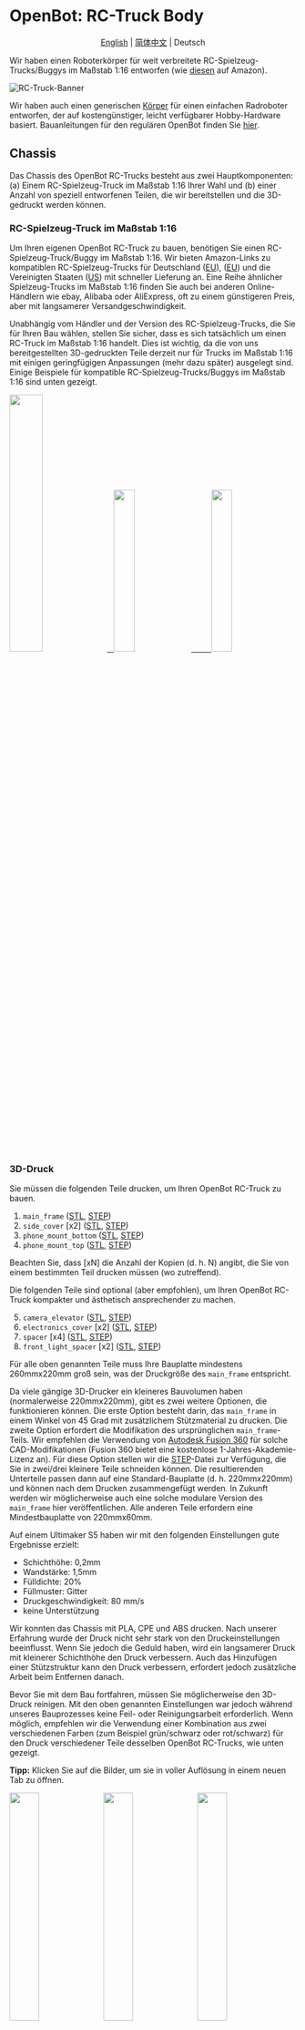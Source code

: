 # OpenBot: RC-Truck Body

<p align="center">
  <a href="README.md">English</a> |
  <a href="README.zh-CN.md">简体中文</a> |
  <span>Deutsch</span>
</p>

Wir haben einen Roboterkörper für weit verbreitete RC-Spielzeug-Trucks/Buggys im Maßstab 1:16 entworfen (wie [diesen](https://www.amazon.de/dp/B00M3J7DJW) auf Amazon).

![RC-Truck-Banner](/docs/images/rc-truck-banner.jpg)

Wir haben auch einen generischen [Körper](/body/) für einen einfachen Radroboter entworfen, der auf kostengünstiger, leicht verfügbarer Hobby-Hardware basiert. Bauanleitungen für den regulären OpenBot finden Sie [hier](/body/README.md).

## Chassis

Das Chassis des OpenBot RC-Trucks besteht aus zwei Hauptkomponenten: (a) Einem RC-Spielzeug-Truck im Maßstab 1:16 Ihrer Wahl und (b) einer Anzahl von speziell entworfenen Teilen, die wir bereitstellen und die 3D-gedruckt werden können.

### RC-Spielzeug-Truck im Maßstab 1:16

Um Ihren eigenen OpenBot RC-Truck zu bauen, benötigen Sie einen RC-Spielzeug-Truck/Buggy im Maßstab 1:16. Wir bieten Amazon-Links zu kompatiblen RC-Spielzeug-Trucks für Deutschland ([EU](https://www.amazon.de/dp/B00M3J7DJW)), ([EU](https://www.amazon.de/dp/B088FGVYNW)) und die Vereinigten Staaten ([US](https://www.amazon.com/gp/product/B09C8XMPQ9)) mit schneller Lieferung an. Eine Reihe ähnlicher Spielzeug-Trucks im Maßstab 1:16 finden Sie auch bei anderen Online-Händlern wie ebay, Alibaba oder AliExpress, oft zu einem günstigeren Preis, aber mit langsamerer Versandgeschwindigkeit.

Unabhängig vom Händler und der Version des RC-Spielzeug-Trucks, die Sie für Ihren Bau wählen, stellen Sie sicher, dass es sich tatsächlich um einen RC-Truck im Maßstab 1:16 handelt. Dies ist wichtig, da die von uns bereitgestellten 3D-gedruckten Teile derzeit nur für Trucks im Maßstab 1:16 mit einigen geringfügigen Anpassungen (mehr dazu später) ausgelegt sind. Einige Beispiele für kompatible RC-Spielzeug-Trucks/Buggys im Maßstab 1:16 sind unten gezeigt.

<p float="left">
  <a href="https://www.amazon.de/dp/B00M3J7DJW" target="_blank"> <img src="/docs/images/rc_toy_1.jpg" width="34%" /> &nbsp
  </a>
  <a href="https://www.amazon.com/gp/product/B09C8XMPQ9" target="_blank"> <img src="/docs/images/rc_toy_2.jpg" width="27%" /> &nbsp &nbsp &nbsp &nbsp
  </a>
  <a href="https://www.amazon.de/dp/B088FGVYNW" target="_blank"> <img src="/docs/images/rc_toy_3.jpg" width="27%" />
  </a>
</p>

### 3D-Druck

Sie müssen die folgenden Teile drucken, um Ihren OpenBot RC-Truck zu bauen.

1) ```main_frame``` ([STL](cad/rc_truck_body/main_frame.stl), [STEP](cad/rc_truck_body/main_frame.step))
2) ```side_cover``` \[x2\] ([STL](cad/rc_truck_body/side_cover.stl), [STEP](cad/rc_truck_body/side_cover.step))
3) ```phone_mount_bottom``` ([STL](../phone_mount/phone_mount_bottom.stl), [STEP](../phone_mount/phone_mount_bottom.step))
4) ```phone_mount_top``` ([STL](../phone_mount/phone_mount_top.stl), [STEP](../phone_mount/phone_mount_top.step))

Beachten Sie, dass \[xN\] die Anzahl der Kopien (d. h. N) angibt, die Sie von einem bestimmten Teil drucken müssen (wo zutreffend).

Die folgenden Teile sind optional (aber empfohlen), um Ihren OpenBot RC-Truck kompakter und ästhetisch ansprechender zu machen.

5) ```camera_elevator``` ([STL](cad/rc_truck_body/camera_elevator.stl), [STEP](cad/rc_truck_body/camera_elevator.step))
6) ```electronics_cover``` \[x2\] ([STL](cad/rc_truck_body/electronics_cover.stl), [STEP](cad/rc_truck_body/electronics_cover.step))
7) ```spacer``` \[x4\] ([STL](cad/rc_truck_body/spacer.stl), [STEP](cad/rc_truck_body/spacer.step))
8) ```front_light_spacer``` \[x2\] ([STL](cad/rc_truck_body/front_light_spacer.stl), [STEP](cad/rc_truck_body/front_light_spacer.step))

Für alle oben genannten Teile muss Ihre Bauplatte mindestens 260mmx220mm groß sein, was der Druckgröße des ```main_frame``` entspricht.

Da viele gängige 3D-Drucker ein kleineres Bauvolumen haben (normalerweise 220mmx220mm), gibt es zwei weitere Optionen, die funktionieren können.
Die erste Option besteht darin, das ```main_frame``` in einem Winkel von 45 Grad mit zusätzlichem Stützmaterial zu drucken.
Die zweite Option erfordert die Modifikation des ursprünglichen ```main_frame```-Teils. Wir empfehlen die Verwendung von [Autodesk Fusion 360](https://www.autodesk.com/products/fusion-360/overview) für solche CAD-Modifikationen (Fusion 360 bietet eine kostenlose 1-Jahres-Akademie-Lizenz an).
Für diese Option stellen wir die [STEP](/body/cad/rc_truck_body/main_frame.step)-Datei zur Verfügung, die Sie in zwei/drei kleinere Teile schneiden können.
Die resultierenden Unterteile passen dann auf eine Standard-Bauplatte (d. h. 220mmx220mm) und können nach dem Drucken zusammengefügt werden.
In Zukunft werden wir möglicherweise auch eine solche modulare Version des ```main_frame``` hier veröffentlichen. Alle anderen Teile erfordern eine Mindestbauplatte von 220mmx60mm.

Auf einem Ultimaker S5 haben wir mit den folgenden Einstellungen gute Ergebnisse erzielt:

- Schichthöhe: 0,2mm
- Wandstärke: 1,5mm
- Fülldichte: 20%
- Füllmuster: Gitter
- Druckgeschwindigkeit: 80 mm/s
- keine Unterstützung

Wir konnten das Chassis mit PLA, CPE und ABS drucken. Nach unserer Erfahrung wurde der Druck nicht sehr stark von den Druckeinstellungen beeinflusst. Wenn Sie jedoch die Geduld haben, wird ein langsamerer Druck mit kleinerer Schichthöhe den Druck verbessern. Auch das Hinzufügen einer Stützstruktur kann den Druck verbessern, erfordert jedoch zusätzliche Arbeit beim Entfernen danach.

Bevor Sie mit dem Bau fortfahren, müssen Sie möglicherweise den 3D-Druck reinigen. Mit den oben genannten Einstellungen war jedoch während unseres Bauprozesses keine Feil- oder Reinigungsarbeit erforderlich. Wenn möglich, empfehlen wir die Verwendung einer Kombination aus zwei verschiedenen Farben (zum Beispiel grün/schwarz oder rot/schwarz) für den Druck verschiedener Teile desselben OpenBot RC-Trucks, wie unten gezeigt.

**Tipp:** Klicken Sie auf die Bilder, um sie in voller Auflösung in einem neuen Tab zu öffnen.

<p float="left">
  <img src="/docs/images/3d_print_rc_1.png" width="32%" />
  <img src="/docs/images/3d_print_rc_2.png" width="32%" /> 
  <img src="/docs/images/3d_print_rc_3.png" width="32%" />
</p>

## Zusammenbau

Während es möglich ist, Ihren OpenBot RC-Truck mit einem DIY-Ansatz ähnlich dem regulären OpenBot zu bauen (siehe DIY-Bauteile und Anleitungen für OpenBot [hier](/body/README.md)), empfehlen wir die Verwendung der OpenBot [benutzerdefinierten Leiterplatte](/body/pcb) für den Bau und Zusammenbau des OpenBot RC-Trucks. Diese Option wird empfohlen, wenn Sie einen saubereren Aufbau wünschen oder mehrere OpenBot RC-Trucks bauen möchten. Ein zusätzlicher Vorteil der Verwendung unserer [benutzerdefinierten Leiterplatte](/body/pcb) besteht darin, dass Sie dieselben Komponenten verwenden können, um verschiedene OpenBot-Körper zu bauen und zwischen ihnen zu wechseln.

### Stückliste

Der OpenBot RC-Truck basiert hauptsächlich auf leicht verfügbaren Hobby-Elektronikkomponenten. Wir bieten Amazon-Links für Deutschland (EU) und die Vereinigten Staaten (US) mit schneller Lieferung an. Wenn Sie die Geduld haben, etwas länger zu warten, können Sie die Komponenten auch viel günstiger bei AliExpress (AE) erhalten. Sie benötigen die folgenden Komponenten.

#### Erforderliche Komponenten

- 1x RC-Spielzeug-Truck/Buggy ([EU](https://www.amazon.de/dp/B00M3J7DJW), [EU](https://www.amazon.de/dp/B088FGVYNW), [US](https://www.amazon.com/gp/product/B09C8XMPQ9))
- 1x Arduino Nano ([EU](https://www.amazon.de/dp/B01MS7DUEM), [US](https://www.amazon.com/dp/B00NLAMS9C), [AE](https://www.aliexpress.com/item/32866959979.html))
- 1x OpenBot [benutzerdefinierte Leiterplatte](/body/pcb)
- 1x USB OTG-Kabel ([EU](https://www.amazon.de/gp/product/B075M4CQHZ), [US](https://www.amazon.com/dp/B07LBHKTMM), [AE](https://www.aliexpress.com/item/10000330515850.html))
- 1x Feder oder Gummiband ([EU](https://www.amazon.de/gp/product/B01N30EAZO/), [US](https://www.amazon.com/dp/B008RFVWU2), [AE](https://www.aliexpress.com/item/33043769059.html))
- 6x M3x25 Schraube ([EU](https://www.amazon.de/dp/B07KFL3SSV), [US](https://www.amazon.com/dp/B07WJL3P3X), [AE](https://www.aliexpress.com/item/4000173341865.html))
- 6x M3 Mutter ([EU](https://www.amazon.de/dp/B07JMF3KMD), [US](https://www.amazon.com/dp/B071NLDW56), [AE](https://www.aliexpress.com/item/32977174437.html))
- Dupont-Kabel ([EU](https://www.amazon.de/dp/B07KYHBVR7), [US](https://www.amazon.com/dp/B07GD2BWPY), [AE](https://www.aliexpress.com/item/4000766001685.html))

#### Optionale Komponenten

- 1x Ultraschallsensor ([EU](https://www.amazon.de/dp/B00LSJWRXU), [US](https://www.amazon.com/dp/B0852V181G/), [AE](https://www.aliexpress.com/item/32713522570.html))
- 2x Ein/Aus-Schalter ([EU](https://www.amazon.de/dp/B07QB22J62), [US](https://www.amazon.com/dp/B01N2U8PK0), [AE](https://www.aliexpress.com/item/1000005699023.html))
- 4x Orange LED 5mm ([EU](https://www.amazon.de/gp/product/B01NCL0UTQ), [US](https://www.amazon.com/dp/B077XD7MVB), [AE](https://www.aliexpress.com/item/4000329069943.html))
- 4x Rote LED 5mm ([EU](https://www.amazon.de/dp/B083HN3CLY), [US](https://www.amazon.com/dp/B077X95F7C), [AE](https://www.aliexpress.com/item/4000329069943.html))
- 2x Weiße LED-Lampen ([EU](https://www.amazon.de/-/en/gp/product/B06XTQSZDX), [US](https://www.amazon.com/gp/product/B01N2UPAD8), [AE](https://de.aliexpress.com/item/1005002991235830.html))
- Variabler Widerstand für LEDs ([EU](https://www.amazon.de/gp/product/B081TXJJGV), [US](https://www.amazon.com/dp/B0711MB4TL), [AE](https://de.aliexpress.com/item/1005003610664176.html))

### Bauanleitung

**Tipp:** Klicken Sie auf die Bilder, um sie in voller Auflösung in einem neuen Tab zu öffnen.

1. Zerlegen Sie den RC-Spielzeug-LKW. Entfernen Sie die obere Abdeckung und schrauben Sie die vier Befestigungsstifte von der Basis ab, wie in den Abbildungen unten gezeigt. Bewahren Sie alle vier Befestigungsstifte und deren Schrauben sicher auf, da Sie diese verwenden werden, um den ```main_frame``` nach Abschluss der Verkabelung am RC-LKW-Körper zu befestigen. Alle kompatiblen RC-Spielzeug-LKWs sind mit zwei Motoren ausgestattet: einem für den Antrieb und einem für die Lenkung, einem Geschwindigkeitsregler (mit integriertem 5-7V UBEC) für den Antriebsmotor und einem 2S 7.4V LiPo-Akkupack. Demontieren und entfernen Sie das Akkupack von der Basis des LKWs und laden Sie es mit dem Ladegerät auf, das mit dem LKW geliefert wurde. Legen Sie die Drahtverbinder für beide Motoren sowie den UBEC-Ausgang vom Geschwindigkeitsregler frei/lockern Sie sie. In unserem Fall betrug der UBEC-Ausgang 6V.
    <p float="left">
      <img src="/docs/images/rc_truck_disassembly_1.JPG" width="32%" />
      <img src="/docs/images/rc_truck_disassembly_2.JPG" width="32%" /> 
      <img src="/docs/images/rc_truck_disassembly_3.JPG" width="32%" />
    </p>
2. Beachten Sie, dass die beiden Dimensionen d1 und d2 (wie unten gezeigt) auf dem ```main_frame``` vom Modell des verwendeten RC-Spielzeug-LKWs abhängen. Wir haben unser ```main_frame```-Teil für [dieses](https://www.amazon.de/dp/B00M3J7DJW) RC-Spielzeug-LKW-Modell entworfen. Abhängig davon, welchen (1:16 Maßstab) LKW Sie verwenden, müssen Sie diese Dimensionen möglicherweise leicht anpassen, indem Sie die ```main_frame``` [STEP](/body/cad/rc_truck_body/main_frame.step) Datei verwenden. Wir empfehlen die Verwendung von [Autodesk Fusion 360](https://www.autodesk.com/products/fusion-360/overview) für solche CAD-Änderungen (Fusion 360 bietet eine kostenlose 1-Jahres-Akademische Lizenz an). Beachten Sie auch, dass der kleine Keil/Dreieck auf dem ```main_frame``` die Vorwärtsrichtung anzeigt.
    <p float="left">
      <img src="/docs/images/main-frame-dimensions.png" width="32%" />
      <img src="/docs/images/main-frame-direction.png" width="32%" />
    </p>   
3. (Optional) Installieren Sie den EIN/AUS-Schalter zur Stromversorgung des Roboters. Sie können dies einfach tun, indem Sie das positive Kabel, das vom Geschwindigkeitsregler zur Batterie führt, durchschneiden und den Schalter zwischen die beiden geteilten Teile dieses Kabels löten. Stellen Sie sicher, dass die Schalteranschlüsse mit Schrumpfschlauch oder Isolierband isoliert sind und das Stromkabel lang genug ist, damit der Schalter nach der Montage durch die rechteckige Öffnung auf der Rückseite des ```main_frame``` passt (siehe Abbildung unten).
    <p float="left">
      <img src="/docs/images/main-frame-switch.png" width="32%" />
      <img src="/docs/images/switch-power.jpg" width="32%" />
    </p>
4. (Optional) Installieren Sie den Ultraschallsensor durch das vordere Gitter des ```main_frame```. Sie können Heißkleber verwenden, um ihn bei Bedarf an Ort und Stelle zu halten. Drücken Sie den Stecker vorsichtig in eine gerade Position, bevor Sie ihn an Ort und Stelle setzen. Dies erleichtert den Zugang zum Stecker nach der Montage. Führen Sie die Dupont-Kabel vom Ultraschallstecker bis zur rechteckigen Öffnung auf der Rückseite des ```main_frame```.
    <p float="left">
      <img src="/docs/images/install-ultrasonic-1.png" width="32%" />
      <img src="/docs/images/ultrasonic-sensor.jpg" width="32%" />
      <img src="/docs/images/install-ultrasonic-2.png" width="32%" />
    </p>
5. (Optional) Installieren Sie die orangefarbenen LEDs für die Blinker sowohl vorne als auch hinten am ```main_frame```. Sie können Heißkleber verwenden, um sie bei Bedarf an Ort und Stelle zu halten. Für jede Seite, d.h. links und rechts, müssen Sie die vorderen und hinteren LEDs parallel schalten. Dazu verbinden Sie einfach ihre positiven und negativen Anschlüsse miteinander. Ähnlich wie beim Ultraschallsensorkabel führen Sie die positiven und negativen Dupont-Kabel von beiden linken und rechten Blinkern bis zur rechteckigen Öffnung auf der Rückseite des ```main_frame```, wo sie mit ihren jeweiligen Blinkeranschlüssen (sowohl +ve als auch -ve) auf der Platine verbunden werden.
    <p float="left">
      <img src="/docs/images/insert-leds-orange-1.png" width="32%" />
      <img src="/docs/images/orange-led.jpg" width="32%" />
      <img src="/docs/images/insert-leds-orange-2.png" width="32%" />
    </p>
**Tipp:** Um Unordnung und potenzielle Erdungsfehler während der Verkabelung zu vermeiden, wird empfohlen, eine einheitliche Erdungsschleife für die negativen Anschlüsse aller LEDs zu bilden. Dies bedeutet einfach, ein Kabel unter dem ```main_frame``` zu verlegen, das alle negativen Anschlüsse der LEDs verbindet. Diese Erdungsschleife kann dann mit einem einzigen Dupont-Kabel mit dem Erdungsstift des Arduino Nano verbunden werden, das zur rechteckigen Öffnung auf der Rückseite des ```main_frame``` geführt wird.

6. (Optional) Installieren Sie die vorderen LED-Lampen. Sie können Heißkleber verwenden, um die Basis an Ort und Stelle zu halten, und die Lampe durch die vordere Öffnung auf jeder Seite in ihre jeweilige Basis schrauben. Verbinden Sie beide vorderen LED-Lampen parallel, indem Sie ihre positiven und negativen Anschlüsse jeweils miteinander verbinden. Da diese Lampen mit 6V betrieben werden, können Sie sie direkt an den UBEC-Ausgang anschließen, indem Sie ihre positiven Anschlüsse verwenden. Verbinden Sie die negativen Anschlüsse mit der Erdungsschleife (siehe Tipp oben). Der interne Widerstand dieser LEDs ist ziemlich hoch, sodass kein externer Widerstand erforderlich ist. Nach der Installation der LED-Lampen setzen Sie die beiden ```front_light_spacers``` auf jeder Seite ein und kleben sie mit Heißkleber fest, um die LEDs an Ort und Stelle zu fixieren.
    <p float="left">
      <img src="/docs/images/insert-lamps-1.png" width="32%" />
      <img src="/docs/images/led-lamp-wiring.jpg" width="32%" />
      <img src="/docs/images/add_front_light_spacer.png" width="32%" />
    </p>
7. (Optional) Installieren Sie die roten LEDs für die Rücklichter. Sie können Heißkleber verwenden, um sie bei Bedarf an Ort und Stelle zu halten. Verbinden Sie alle vier roten LEDs parallel; d.h. verbinden Sie ihre positiven und negativen Anschlüsse jeweils miteinander. Die negativen Anschlüsse gehen zur Erdung, während die positiven Anschlüsse kollektiv über einen geeigneten Spannungsteiler mit dem UBEC-Ausgang verbunden werden (siehe den nächsten Schritt für Details zur Konstruktion des Spannungsteilers).
    <p float="left">
      <img src="/docs/images/insert-leds-red.png" width="32%" />
      <img src="/docs/images/red-led.jpg" width="32%" />
    </p>
8. (Optional) Installieren Sie den Spannungsteiler für die hinteren roten LEDs. Die meisten farbigen LEDs (z.B. Rot, Orange, Gelb usw.) arbeiten mit 2-3V und nicht mit den traditionellen 5V, die die normale Betriebsspannung des Arduino Nano sind. Daher ist ein Spannungsteiler erforderlich, um diese LEDs sicher zu betreiben. Für Blinker haben wir bereits einen eingebauten Spannungsteiler in unserer benutzerdefinierten Platine. Sie müssen also nichts tun, um die Blinker-LEDs (d.h. orange) zu verwenden. Wenn Sie jedoch auch Rücklichter, d.h. rote LEDs, hinzufügen möchten, ist ein externer Spannungsteiler erforderlich. Wir empfehlen die Verwendung eines variablen Widerstands von 10kΩ oder höher zur Herstellung Ihres Spannungsteilers. Basierend auf Ihrer UBEC-Ausgangsspannung (6V in unserem Fall) müssen Sie einen Spannungsteiler mit 2-3V Ausgang einrichten. Dies kann erreicht werden, indem der UBEC-Ausgang an den äußeren Enden des Widerstands angelegt wird und die Schraube oben gedreht wird, während die Ausgangsspannung mit einem digitalen Multimeter zwischen der Erdung und dem mittleren Anschluss überwacht wird (siehe Abbildung unten). Sobald die Ausgangsspannung des variablen Widerstands, d.h. des Spannungsteilers, auf den geeigneten Bereich von 2-3V eingestellt ist, fixieren Sie die Schraube mit etwas Heißkleber und befestigen Sie sie in einer bequemen Position unter dem ```main_frame```.
    <p float="left">
      <img src="/docs/images/variable-resistor.jpg" width="32%" />
      <img src="/docs/images/voltage-divider-animation.png" width="32%" />
    </p>
9. (Optional) Sie können auch einen einzelnen oder zwei separate EIN/AUS-Schalter verwenden, um die vorderen und hinteren LEDs ein- und auszuschalten. Befolgen Sie die Anweisungen in Schritt 3, um einen Schalter (oder mehrere Schalter) für diesen Zweck zu installieren.
10. Jetzt sind Sie fast fertig mit der Verkabelung des Roboters. Nehmen Sie sich an diesem Punkt etwas Zeit, um sicherzustellen, dass alle Kabel und Verbindungen unter dem ```main_frame``` korrekt und gut isoliert sind, entweder mit Schrumpfschlauch oder Isolierband. Verwenden Sie Heißkleber, um lose Kabel an Ort und Stelle zu halten, damit sie nach der Montage nicht mit den Rädern oder anderen beweglichen Teilen des Roboters in Kontakt kommen. Stellen Sie sicher, dass alle Kabel von Motoren, Geschwindigkeitsregler-UBEC, LEDs und Ultraschallsensor frei durch die rechteckige Öffnung auf der Rückseite des ```main_frame``` geführt werden können.
11. Befestigen Sie den ```phone_mount_bottom``` am ```main_frame``` mit zwei M3x25 Schrauben und Muttern. Optional können Sie einen oder mehrere ```camera_elevators``` dazwischen einfügen, wenn Sie die vertikale Höhe Ihrer Handyhalterung anpassen möchten. Wenn Sie einen ```camera_elevator``` verwenden, benötigen Sie M3x35 oder längere Schrauben, um die Handyhalterung am ```main_frame``` zu befestigen.
    <p float="left">
      <img src="/docs/images/add_phone_mount_bottom.png" width="32%" />
      <img src="/docs/images/add_phone_mount_bottom_elevator.png" width="32%" /> 
    </p>
10. Setzen Sie den ```phone_mount_top``` ein und installieren Sie die Feder oder das Gummiband.
    <p float="left">
      <img src="/docs/images/add_phone_mount_top.png" width="32%" />
    </p>
11. Setzen Sie die beiden ```side_covers``` in ihre jeweiligen Schlitze ein.
    <p float="left">
      <img src="/docs/images/add_side_covers.png" width="32%" />
      <img src="/docs/images/add_side_covers_2.png" width="32%" />
    </p>    
12. Befestigen Sie den ```main_frame``` am RC-LKW-Körper mit den vier Befestigungsstiften und deren Schrauben. Stellen Sie sicher, dass alle Kabelverbinder und der Netzschalter für den Roboter durch die rechteckige Öffnung auf der Rückseite des ```main_frame``` für PCB-Verbindungen zugänglich sind. Ziehen Sie den Batterieanschluss aus der dreieckigen Öffnung an der Vorderseite des ```main_frame```.
    <p float="left">
      <img src="/docs/images/add_main_frame_1.JPG" width="32%" />
      <img src="/docs/images/add_main_frame_2.png" width="32%" />
      <img src="/docs/images/add_main_frame_3.JPG" width="32%" />
    </p>
12. Montieren Sie die Platine mit vier M3x25 Schrauben und Muttern mit vier ```spacers``` dazwischen auf der Rückseite des ```main_frame```. Montieren Sie den Arduino Nano auf der Platine und schließen Sie das USB-OTG-Kabel an den USB-Anschluss des Arduino Nano an.
    <p float="left">
      <img src="/docs/images/pcb_assembly.JPG" width="32%" />
    </p>
13. Verbinden Sie die Kabel des Ultraschallsensors mit dem Anschluss "sonar" auf der Platine. Stellen Sie sicher, dass die +ve/-ve Polarität und die Datenleitungen zwischen dem Sensor und den PCB-Anschlüssen korrekt übereinstimmen.
14. Verbinden Sie die Kabel der linken und rechten Blinker-LEDs mit ihren jeweiligen Blinkeranschlüssen auf der Platine. Stellen Sie die korrekte Polarität der +ve und -ve LED-Anschlüsse sicher.
15. Verbinden Sie den UBEC-Ausgang (+6V) mit dem Vin-Pin des Arduino Nano (optional, Arduino kann auch über das Telefon betrieben werden) und den UBEC-GND mit dem GND-Pin des Arduino (neben Vin).
16. Verbinden Sie den UBEC-Ausgang (+6V) mit den +ve Anschlüssen des Lenkservos, der vorderen LED-Lampen und der hinteren roten LEDs über den Spannungsteiler.
17. Verbinden Sie das Erdungskabel des Lenkservos ebenfalls mit dem GND-Pin des Arduino.
18. Verbinden Sie das PWM-Kabel des Antriebsservos (vom Geschwindigkeitsregler) mit Pin A0 auf dem Arduino Nano oder PCB-Breakout.
19. Verbinden Sie das PWM-Kabel des Lenkservos mit Pin A1 auf dem Arduino Nano oder PCB-Breakout.
**Tipp:** Wenn Sie eine einheitliche Erdungsschleife für die LED-Verkabelung erstellt haben, verbinden Sie das Erdungsschleifenkabel ebenfalls mit einem der GND-Pins des Arduino. Der Arduino Nano hat drei GND-Pins zur Verfügung. Wenn Sie keine Erdungsschleife erstellt haben, stellen Sie sicher, dass alle LEDs, der Lenkservo, die Sensoren, der Arduino Nano und das UBEC des Geschwindigkeitsreglers die gleiche Erdung mit geeigneter Verkabelung und Verbindungen teilen.
21. Schließen Sie das Akkupack vorne an und halten Sie es mit etwas Klettband oder Montageband an Ort und Stelle. Das Akku vorne zu haben, macht es leicht zugänglich zum Aufladen. Diese Platzierung hilft auch, das Gewicht des Roboters auszugleichen, wenn ein Smartphone oben montiert ist.
22. Setzen Sie die vorderen und hinteren ```electronics_covers``` auf. Ziehen Sie das USB-OTG-Kabel durch die Lücke der hinteren ```electronics_cover``` heraus, um es mit einem Android-Smartphone zu verbinden.
<p float="left">
      <img src="/docs/images/add_covers_1.png" width="32%" />
      <img src="/docs/images/add_covers_2.JPG" width="32%" />
    </p>

## Nächstes

Flashen Sie die [Arduino Firmware](../../firmware/README.md)
